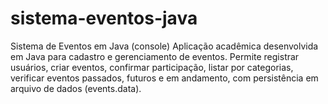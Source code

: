 # sistema-eventos-java
Sistema de Eventos em Java (console) Aplicação acadêmica desenvolvida em Java para cadastro e gerenciamento de eventos. Permite registrar usuários, criar eventos, confirmar participação, listar por categorias, verificar eventos passados, futuros e em andamento, com persistência em arquivo de dados (events.data).
